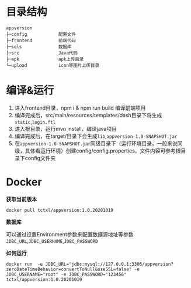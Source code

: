 # 目录结构
    
    appversion
    ├─config  			配置文件
    ├─frontend			前端代码
    ├─sqls    			数据库
    ├─src     			Java代码
    ├─apk     			apk上传目录
    └─upload  			icon等图片上传目录
    

# 编译&运行

1. 进入frontend目录，npm i & npm run build 编译前端项目
2. 编译完成后，src/main/resources/templates/dash目录下将生成`static`,`login.ftl`
3. 进入根目录，运行mvn install，编译java项目
4. 编译完成后，在target/目录下会生成`lib`,`appversion-1.0-SNAPSHOT.jar`
5. 在`appversion-1.0-SNAPSHOT.jar`同级目录下（运行环境目录，一般来说同级，具体看运行环境）创建config/config.properties，文件内容可参考根目录下config文件夹

# Docker

**获取当前版本**

`docker pull tctxl/appversion:1.0.20201019`

**数据库**

可以通过设置Environment参数来配置数据源地址等参数
`JDBC_URL`,`JDBC_USERNAME`,`JDBC_PASSWORD`

**如何运行**

`docker run 
-e JDBC_URL="jdbc:mysql://127.0.0.1:3306/appversion?zeroDateTimeBehavior=convertToNull&useSSL=false"
-e JDBC_USERNAME="root"
-e JDBC_PASSWORD="123456"
 tctxl/appversion:1.0.20201019`
